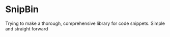 # SnipBin
Trying to make a thorough, comprehensive library for code snippets.
Simple and straight forward
